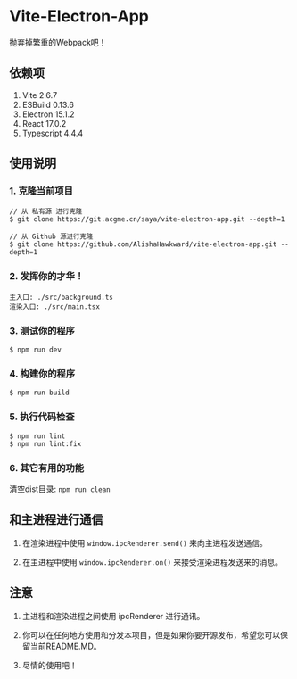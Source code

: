# Vite-Electron-App

抛弃掉繁重的Webpack吧！

## 依赖项

1. Vite 2.6.7
2. ESBuild 0.13.6
3. Electron 15.1.2
4. React 17.0.2
5. Typescript 4.4.4

## 使用说明

### 1. 克隆当前项目

```
// 从 私有源 进行克隆
$ git clone https://git.acgme.cn/saya/vite-electron-app.git --depth=1

// 从 Github 源进行克隆
$ git clone https://github.com/AlishaHawkward/vite-electron-app.git --depth=1
```

### 2. 发挥你的才华！

```
主入口: ./src/background.ts
渲染入口: ./src/main.tsx
```

### 3. 测试你的程序

```
$ npm run dev
```

### 4. 构建你的程序

```
$ npm run build
```

### 5. 执行代码检查

```
$ npm run lint
$ npm run lint:fix
```

### 6. 其它有用的功能

清空dist目录: `npm run clean`

## 和主进程进行通信

1. 在渲染进程中使用 `window.ipcRenderer.send()` 来向主进程发送通信。

2. 在主进程中使用 `window.ipcRenderer.on()` 来接受渲染进程发送来的消息。

## 注意

1. 主进程和渲染进程之间使用 ipcRenderer 进行通讯。

2. 你可以在任何地方使用和分发本项目，但是如果你要开源发布，希望您可以保留当前README.MD。

3. 尽情的使用吧！

